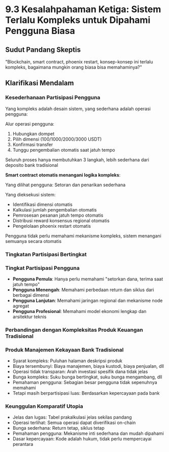 # 9.3 Kesalahpahaman Ketiga: Sistem Terlalu Kompleks untuk Dipahami Pengguna Biasa

## Sudut Pandang Skeptis
"Blockchain, smart contract, phoenix restart, konsep-konsep ini terlalu kompleks, bagaimana mungkin orang biasa bisa memahaminya?"

## Klarifikasi Mendalam

### Kesederhanaan Partisipasi Pengguna

Yang kompleks adalah desain sistem, yang sederhana adalah operasi pengguna:

Alur operasi pengguna:

1. Hubungkan dompet
2. Pilih dimensi (100/1000/2000/3000 USDT)
3. Konfirmasi transfer
4. Tunggu pengembalian otomatis saat jatuh tempo

Seluruh proses hanya membutuhkan 3 langkah, lebih sederhana dari deposito bank tradisional

**Smart contract otomatis menangani logika kompleks**:

Yang dilihat pengguna: Setoran dan penarikan sederhana

Yang dieksekusi sistem:

- Identifikasi dimensi otomatis
- Kalkulasi jumlah pengembalian otomatis
- Pemrosesan pesanan jatuh tempo otomatis
- Distribusi reward konsensus regional otomatis
- Pengelolaan phoenix restart otomatis

Pengguna tidak perlu memahami mekanisme kompleks, sistem menangani semuanya secara otomatis

### Tingkatan Partisipasi Bertingkat

### Tingkat Partisipasi Pengguna
- **Pengguna Pemula**: Hanya perlu memahami "setorkan dana, terima saat jatuh tempo"
- **Pengguna Menengah**: Memahami perbedaan return dan siklus dari berbagai dimensi
- **Pengguna Lanjutan**: Memahami jaringan regional dan mekanisme node agregat
- **Pengguna Profesional**: Memahami model ekonomi lengkap dan arsitektur teknis

### Perbandingan dengan Kompleksitas Produk Keuangan Tradisional

### Produk Manajemen Kekayaan Bank Tradisional
- Syarat kompleks: Puluhan halaman deskripsi produk
- Biaya tersembunyi: Biaya manajemen, biaya kustodi, biaya penjualan, dll
- Operasi tidak transparan: Arah investasi spesifik dana tidak jelas
- Bunga kompleks: Suku bunga bertingkat, suku bunga mengambang, dll
- Pemahaman pengguna: Sebagian besar pengguna tidak sepenuhnya memahami
- Tetapi masih berpartisipasi luas: Berdasarkan kepercayaan pada bank

### Keunggulan Komparatif Utopia
- Jelas dan lugas: Tabel prakalkulasi jelas sekilas pandang
- Operasi terlihat: Semua operasi dapat diverifikasi on-chain
- Bunga sederhana: Return tetap, siklus tetap
- Pemahaman pengguna: Mekanisme inti sederhana dan mudah dipahami
- Dasar kepercayaan: Kode adalah hukum, tidak perlu mempercayai perantara